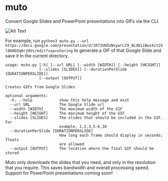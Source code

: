 # muto
Convert Google Slides and PowerPoint presentations into GIFs via the CLI.

![Alt Text](https://i.imgur.com/ZaN9Xqb.gif)

For example, run `python3 muto.py --url https://docs.google.com/presentation/d/1R72VWZoNsywrLC9_8LdUiiBwi4it2Sl8UHDZq0rjHVc/edit?usp=sharing` to generate a GIF of that Google Slide and save it in the current directory.


```
usage: muto.py [-h] [--url URL] [--width [WIDTH]] [--height [HEIGHT]]
               [--slides [SLIDES]] [--durationPerSlide [DURATIONPERSLIDE]]
               [--output [OUTPUT]]

Creates GIFs from Google Slides

optional arguments:
  -h, --help            show this help message and exit
  --url URL             The Google Slide url
  --width [WIDTH]       The maximum width of the GIF
  --height [HEIGHT]     The maximum height of the GIF
  --slides [SLIDES]     The slides that should be included in the GIF. For
                        example, 1,2,3,5-6,10
  --durationPerSlide [DURATIONPERSLIDE]
                        How long each frame should display in seconds; floats
                        are allowed
  --output [OUTPUT]     The location where the final GIF should be stored
```


Muto only downloads the slides that you need, and only in the resolution that you require. This saves bandwidth and overall processing speed. Support for PowerPoint presentations coming soon!

